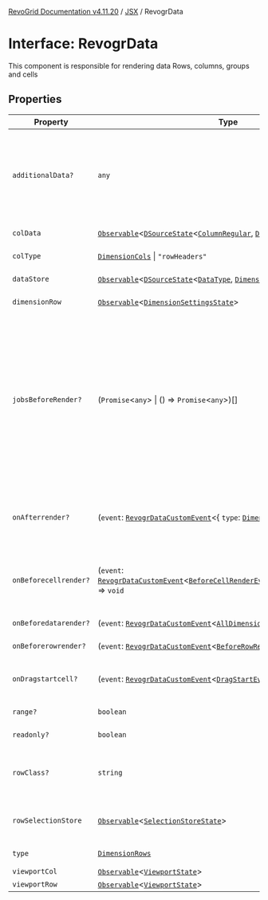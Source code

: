 [RevoGrid Documentation v4.11.20](README.md) / [JSX](Namespace.JSX.md) / RevogrData

# Interface: RevogrData

This component is responsible for rendering data
Rows, columns, groups and cells

## Properties

| Property | Type | Description | Defined in |
| ------ | ------ | ------ | ------ |
| `additionalData?` | `any` | Additional data to pass to renderer Used in plugins such as vue or react to pass root app entity to cells | [src/components.d.ts:1697](https://github.com/revolist/revogrid/blob/4b7a998aefffde7f50261e3e7336253a89c4c269/src/components.d.ts#L1697) |
| `colData` | [`Observable`](TypeAlias.Observable.md)\<[`DSourceState`](TypeAlias.DSourceState.md)\<[`ColumnRegular`](Interface.ColumnRegular.md), [`DimensionCols`](TypeAlias.DimensionCols.md)\>\> | Column source | [src/components.d.ts:1701](https://github.com/revolist/revogrid/blob/4b7a998aefffde7f50261e3e7336253a89c4c269/src/components.d.ts#L1701) |
| `colType` | [`DimensionCols`](TypeAlias.DimensionCols.md) \| `"rowHeaders"` | Column data type | [src/components.d.ts:1705](https://github.com/revolist/revogrid/blob/4b7a998aefffde7f50261e3e7336253a89c4c269/src/components.d.ts#L1705) |
| `dataStore` | [`Observable`](TypeAlias.Observable.md)\<[`DSourceState`](TypeAlias.DSourceState.md)\<[`DataType`](TypeAlias.DataType.md), [`DimensionRows`](TypeAlias.DimensionRows.md)\>\> | Data rows source | [src/components.d.ts:1709](https://github.com/revolist/revogrid/blob/4b7a998aefffde7f50261e3e7336253a89c4c269/src/components.d.ts#L1709) |
| `dimensionRow` | [`Observable`](TypeAlias.Observable.md)\<[`DimensionSettingsState`](Interface.DimensionSettingsState.md)\> | Dimension settings Y | [src/components.d.ts:1713](https://github.com/revolist/revogrid/blob/4b7a998aefffde7f50261e3e7336253a89c4c269/src/components.d.ts#L1713) |
| `jobsBeforeRender?` | (`Promise`\<`any`\> \| () => `Promise`\<`any`\>)[] | Prevent rendering until job is done. Can be used for initial rendering performance improvement. When several plugins require initial rendering this will prevent double initial rendering. | [src/components.d.ts:1717](https://github.com/revolist/revogrid/blob/4b7a998aefffde7f50261e3e7336253a89c4c269/src/components.d.ts#L1717) |
| `onAfterrender?` | (`event`: [`RevogrDataCustomEvent`](Interface.RevogrDataCustomEvent.md)\<\{ `type`: [`DimensionRows`](TypeAlias.DimensionRows.md); \}\>) => `void` | When data render finished for the designated type | [src/components.d.ts:1721](https://github.com/revolist/revogrid/blob/4b7a998aefffde7f50261e3e7336253a89c4c269/src/components.d.ts#L1721) |
| `onBeforecellrender?` | (`event`: [`RevogrDataCustomEvent`](Interface.RevogrDataCustomEvent.md)\<[`BeforeCellRenderEvent`](Interface.BeforeCellRenderEvent.md)\<[`CellTemplateProp`](Interface.CellTemplateProp.md)\>\>) => `void` | Before each cell render function. Allows to override cell properties | [src/components.d.ts:1725](https://github.com/revolist/revogrid/blob/4b7a998aefffde7f50261e3e7336253a89c4c269/src/components.d.ts#L1725) |
| `onBeforedatarender?` | (`event`: [`RevogrDataCustomEvent`](Interface.RevogrDataCustomEvent.md)\<[`AllDimensionType`](Interface.AllDimensionType.md)\>) => `void` | Before data render | [src/components.d.ts:1729](https://github.com/revolist/revogrid/blob/4b7a998aefffde7f50261e3e7336253a89c4c269/src/components.d.ts#L1729) |
| `onBeforerowrender?` | (`event`: [`RevogrDataCustomEvent`](Interface.RevogrDataCustomEvent.md)\<[`BeforeRowRenderEvent`](Interface.BeforeRowRenderEvent.md)\<`any`\>\>) => `void` | Before each row render | [src/components.d.ts:1733](https://github.com/revolist/revogrid/blob/4b7a998aefffde7f50261e3e7336253a89c4c269/src/components.d.ts#L1733) |
| `onDragstartcell?` | (`event`: [`RevogrDataCustomEvent`](Interface.RevogrDataCustomEvent.md)\<[`DragStartEvent`](Interface.DragStartEvent.md)\>) => `void` | Event emitted on cell drag start | [src/components.d.ts:1737](https://github.com/revolist/revogrid/blob/4b7a998aefffde7f50261e3e7336253a89c4c269/src/components.d.ts#L1737) |
| `range?` | `boolean` | Range allowed | [src/components.d.ts:1741](https://github.com/revolist/revogrid/blob/4b7a998aefffde7f50261e3e7336253a89c4c269/src/components.d.ts#L1741) |
| `readonly?` | `boolean` | Readonly mode | [src/components.d.ts:1745](https://github.com/revolist/revogrid/blob/4b7a998aefffde7f50261e3e7336253a89c4c269/src/components.d.ts#L1745) |
| `rowClass?` | `string` | Defines property from which to read row class | [src/components.d.ts:1749](https://github.com/revolist/revogrid/blob/4b7a998aefffde7f50261e3e7336253a89c4c269/src/components.d.ts#L1749) |
| `rowSelectionStore` | [`Observable`](TypeAlias.Observable.md)\<[`SelectionStoreState`](TypeAlias.SelectionStoreState.md)\> | Selection, range, focus for row selection | [src/components.d.ts:1753](https://github.com/revolist/revogrid/blob/4b7a998aefffde7f50261e3e7336253a89c4c269/src/components.d.ts#L1753) |
| `type` | [`DimensionRows`](TypeAlias.DimensionRows.md) | Row data type | [src/components.d.ts:1757](https://github.com/revolist/revogrid/blob/4b7a998aefffde7f50261e3e7336253a89c4c269/src/components.d.ts#L1757) |
| `viewportCol` | [`Observable`](TypeAlias.Observable.md)\<[`ViewportState`](Interface.ViewportState.md)\> | Viewport X | [src/components.d.ts:1761](https://github.com/revolist/revogrid/blob/4b7a998aefffde7f50261e3e7336253a89c4c269/src/components.d.ts#L1761) |
| `viewportRow` | [`Observable`](TypeAlias.Observable.md)\<[`ViewportState`](Interface.ViewportState.md)\> | Viewport Y | [src/components.d.ts:1765](https://github.com/revolist/revogrid/blob/4b7a998aefffde7f50261e3e7336253a89c4c269/src/components.d.ts#L1765) |
